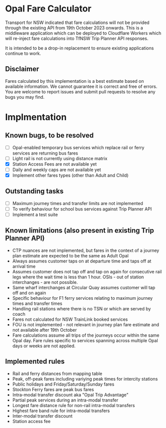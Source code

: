 # Opal Fare Calculator

Transport for NSW indicated that fare calculations will not be provided through the existing API from 19th October 2023 onwards.  This is a middleware application which can be deployed to Cloudflare Workers which will re-inject fare calculations into TfNSW Trip Planner API responses.

It is intended to be a drop-in replacement to ensure existing applications continue to work.

## Disclaimer

Fares calculated by this implementation is a best estimate based on available information.  We cannot guarantee it is correct and free of errors.  You are welcome to report issues and submit pull requests to resolve any bugs you may find.

# Implmentation

## Known bugs, to be resolved

- [ ] Opal-enabled temporary bus services which replace rail or ferry services are returning bus fares
- [ ] Light rail is not currently using distance matrix
- [x] Station Access Fees are not available yet
- [ ] Daily and weekly caps are not available yet
- [x] Implement other fares types (other than Adult and Child)

## Outstanding tasks
- [ ] Maximum journey times and transfer limits are not implemented
- [ ] To verify behaviour for school bus services against Trip Planner API
- [ ] Implement a test suite

## Known limitations (also present in existing Trip Planner API)

* CTP nuances are not implemented, but fares in the context of a journey plan estimate are expected to be the same as Adult Opal
* Always assumes customer taps on at departure time and taps off at arrival time
* Assumes customer does not tap off and tap on again for consecutive rail legs where the wait time is less than 1 hour.  OSIs - out of station interchanges - are not possible.
* Same wharf interchanges at Circular Quay assumes customer will tap off and on again
* Specific behaviour for F1 ferry services relating to maximum journey times and transfer times
* Handling rail stations where there is no TSN or which are served by coach
* Fares not calculated for NSW TrainLink booked services
* FOU is not implemented - not relevant in journey plan fare estimate and not available after 19th October
* Fare calculations assume all trips of the journeys occur within the same Opal day. Fare rules specific to services spanning across multiple Opal days or weeks are not applied.

## Implemented rules

* Rail and ferry distances from mapping table
* Peak, off-peak fares including variying peak times for intercity stations
* Public holidays and Friday/Saturday/Sunday fares
* Stockton Ferry fares are peak bus fares
* Intra-modal transfer discount aka "Opal Trip Advantage"
* Partial peak services during an intra-modal transfer
* Longest fare distance rule for non-rail intra-modal transfers
* Highest fare band rule for intra-modal transfers
* Inter-modal transfer discount
* Station access fee